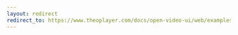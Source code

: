 ```yaml
---
layout: redirect
redirect_to: https://www.theoplayer.com/docs/open-video-ui/web/examples/styling/
---
```

